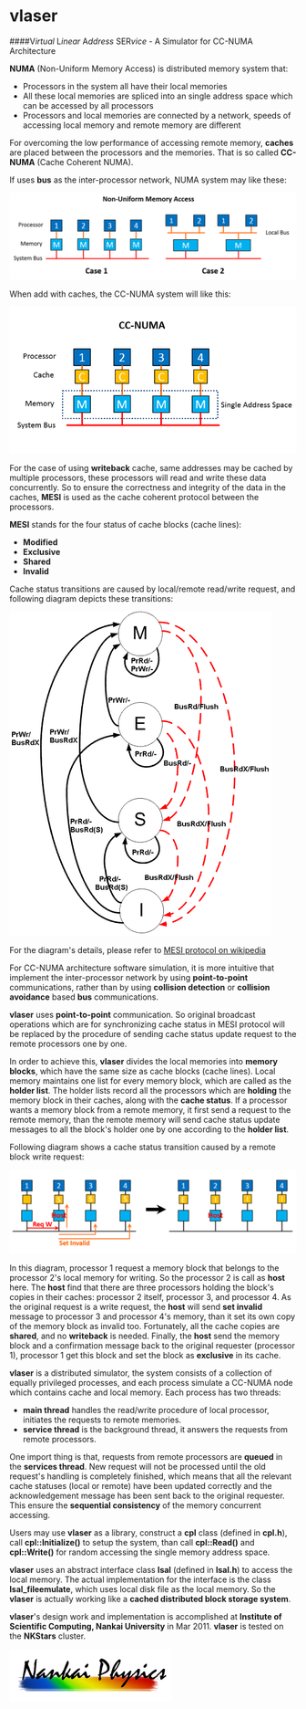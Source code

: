 vlaser
====
####V*irtual* L*inear* A*ddress* SER*vice* - A Simulator for CC-NUMA Architecture


**NUMA** (Non-Uniform Memory Access) is distributed memory system that:
- Processors in the system all have their local memories
- All these local memories are spliced into an single address space
which can be accessed by all processors
- Processors and local memories are connected by a network,
speeds of accessing local memory and remote memory are different

For overcoming the low performance of accessing remote memory,
**caches** are placed between the processors and the memories.
That is so called **CC-NUMA** (Cache Coherent NUMA).

If uses **bus** as the inter-processor network,
NUMA system may like these:

![numa](./readme_resource/vlaser_numa.png)

When add with caches, the CC-NUMA system will like this:

![ccnuma](./readme_resource/vlaser_ccnuma.png)

For the case of using **writeback** cache, same addresses may be cached by
multiple processors, these processors will read and write these data
concurrently. So to ensure the correctness and integrity of the
data in the caches, **MESI** is used as the cache coherent protocol between
the processors.
 
**MESI** stands for the four status of cache blocks (cache lines):
+ **Modified**
+ **Exclusive**
+ **Shared**
+ **Invalid**
 
Cache status transitions are caused by local/remote read/write request,
and following diagram depicts these transitions:
 
![MESI_Transitions](./readme_resource/Diagrama_MESI.GIF)

For the diagram's details, please refer to
[MESI protocol on wikipedia](https://en.wikipedia.org/wiki/MESI_protocol)
 
For CC-NUMA architecture software simulation, it is more intuitive that
implement the inter-processor network by using **point-to-point** communications,
rather than by using **collision detection** or **collision avoidance**
based **bus** communications.
 
**vlaser** uses **point-to-point** communication. So original broadcast
operations which are for synchronizing cache status in MESI protocol will
be replaced by the procedure of sending cache status update request
to the remote processors one by one.

In order to achieve this, **vlaser** divides the local memories into
**memory blocks**, which have the same size as cache blocks (cache lines).
Local memory maintains one list for every memory block,
which are called as the **holder list**.
The holder lists record all the processors which are **holding** the memory
block in their caches, along with the **cache status**.
If a processor wants a memory block from a remote memory, it first send
a request to the remote memory, than the remote memory will send cache status
update messages to all the block's holder one by one according to the
**holder list**.

Following diagram shows a cache status transition caused by a remote block
write request:

![MESI_remote_write](./readme_resource/vlaser_mesi_transition.png)

In this diagram, processor 1 request a memory block that belongs to the
processor 2's local memory for writing. So the processor 2 is call as
**host** here. The **host** find that there are three processors holding
the block's copies in their caches: processor 2 itself, processor 3,
and processor 4. As the original request is a write request, the **host**
will send **set invalid** message to processor 3 and processor 4's memory,
than it set its own copy of the memory block as invalid too. Fortunately,
all the cache copies are **shared**, and no **writeback** is needed.
Finally, the **host** send the memory block and a confirmation message back to
the original requester (processor 1), processor 1 get this block and set
the block as **exclusive** in its cache.

**vlaser** is a distributed simulator, the system consists of a collection
of equally privileged processes, and each process simulate a CC-NUMA node
which contains cache and local memory. Each process has two threads:
+ **main thread** handles the read/write procedure of local processor,
initiates the requests to remote memories.
+ **service thread** is the background thread, it answers the requests
from remote processors.

One import thing is that, requests from remote processors are **queued** in
the **services thread**. New request will not be processed until the old
request's handling is completely finished, which means that all the relevant
cache statuses (local or remote) have been updated correctly and the
acknowledgement message has been sent back to the original requester.
This ensure the **sequential consistency** of the memory concurrent
accessing.

Users may use **vlaser** as a library, construct a **cpl** class (defined
in **cpl.h**), call **cpl::Initialize()** to setup the system, than call
**cpl::Read()** and **cpl::Write()** for random accessing the single memory
address space.

**vlaser** uses an abstract interface class **lsal** (defined in **lsal.h**)
to access the local memory. The actual implementation for the interface
is the class **lsal_fileemulate**, which uses local disk file as the local
memory. So the **vlaser** is actually working like a **cached distributed block
storage system**.

**vlaser**'s design work and implementation is accomplished at
**Institute of Scientific Computing, Nankai University** in Mar 2011.
**vlaser** is tested on the **NKStars** cluster.

![Nankai_Physics](./readme_resource/nankai_physics.png "Nankai Physics")
 